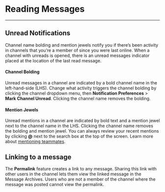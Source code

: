 # Reading Messages
_____

## Unread Notifications
Channel name bolding and mention jewels notify you if there’s been activity in channels that you’re a member of since you were last online. When a channel with unreads is opened, there is an unread messages indicator placed at the location of the last read message.

#### Channel Bolding
Unread messages in a channel are indicated by a bold channel name in the left-hand-side (LHS).  Change what activity triggers the channel bolding by clicking the channel dropdown menu, then **Notification Preferences** > **Mark Channel Unread**. Clicking the channel name removes the bolding.

#### Mention Jewels
Unread mentions in a channel are indicated by bold text and a mention jewel next to the channel name in the LHS. Clicking the channel name removes the bolding and mention jewel. You can always review your recent mentions by clicking **@** next to the search box at the top of the screen. Learn more about [mentioning teammates](XXXXXX).

## Linking to a message
The **Permalink** feature creates a link to any message. Sharing this link with other users in the channel lets them view the linked message in the Message Archives. Users who are not a member of the channel where the message was posted cannot view the permalink.
